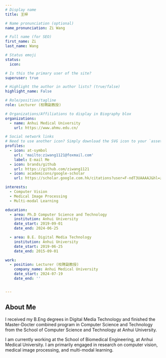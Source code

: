 ```yaml
---
# Display name
title: 王梓

# Name pronunciation (optional)
name_pronunciation: Zi Wang

# Full name (for SEO)
first_name: Zi
last_name: Wang

# Status emoji
status:
  icon: 

# Is this the primary user of the site?
superuser: true

# Highlight the author in author lists? (true/false)
highlight_name: False

# Role/position/tagline
role: Lecturer (校聘副教授)

# Organizations/Affiliations to display in Biography blox
organizations:
  - name: Anhui Medical University
    url: https://www.ahmu.edu.cn/

# Social network links
# Need to use another icon? Simply download the SVG icon to your `assets/media/icons/` folder.
profiles:
  - icon: at-symbol
    url: 'mailto:ziwang1121@foxmail.com'
    label: E-mail Me
  - icon: brands/github
    url: https://github.com/ziwang1121
  - icon: academicons/google-scholar
    url: https://scholar.google.com.hk/citations?user=F-ndT3UAAAAJ&hl=zh-CN

interests:
  - Computer Vision
  - Medical Image Processing
  - Multi-modal Learning

education:
  - area: Ph.D Computer Science and Technology 
    institution: Anhui University
    date_start: 2019-09-01
    date_end: 2024-06-25

  - area: B.E. Digital Media Technology 
    institution: Anhui University
    date_start: 2019-06-25
    date_end: 2015-09-01

work:
  - position: Lecturer (校聘副教授)
    company_name: Anhui Medical University
    date_start: 2024-07-19
    date_end: ''


---
```


## About Me

I received my B.Eng degrees in Digital Media Technology and finished the Master-Docter combined program in Computer Science and Technology from the School of Computer Science and Technology at Anhui University. 

I am currently working at the School of Biomedical Engineering, at Anhui Medical University. I am primarily engaged in research on computer vision, medical image processing, and multi-modal learning.
